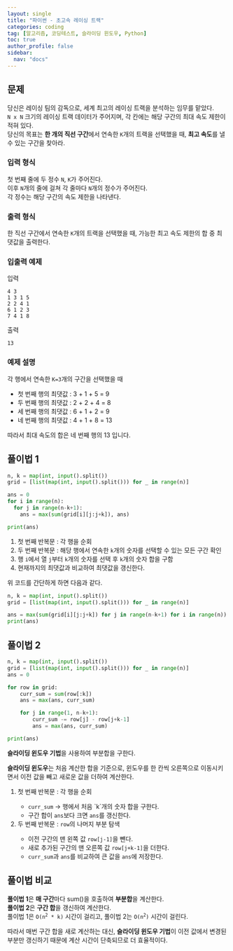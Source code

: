 ```yaml
---
layout: single
title: "파이썬 - 초고속 레이싱 트랙"
categories: coding
tag: [알고리즘, 코딩테스트, 슬라이딩 윈도우, Python]
toc: true
author_profile: false
sidebar:
  nav: "docs"
---
```


## 문제
당신은 레이싱 팀의 감독으로, 세계 최고의 레이싱 트랙을 분석하는 임무를 맡았다. <br>
`N x N` 크기의 레이싱 트랙 데이터가 주어지며, 각 칸에는 해당 구간의 최대 속도 제한이 적혀 있다. <br>
당신의 목표는 **한 개의 직선 구간**에서 연속한 `K`개의 트랙을 선택했을 때, **최고 속도**를 낼 수 있는 구간을 찾아라. <br>

### 입력 형식
첫 번째 줄에 두 정수 `N`, `K`가 주어진다. <br>
이후 `N`개의 줄에 걸쳐 각 줄마다 `N`개의 정수가 주어진다. <br>
각 정수는 해당 구간의 속도 제한을 나타낸다.

### 출력 형식
한 직선 구간에서 연속한 `K`개의 트랙을 선택했을 때, 가능한 최고 속도 제한의 합 중 최댓값을 출력한다.

### 입출력 예제
입력
```
4 3
1 3 1 5
2 2 4 1
6 1 2 3
7 4 1 8
```
출력
```
13
```

### 예제 설명
각 행에서 연속한 `K=3`개의 구간을 선택했을 때
<ul>
  <li>첫 번째 행의 최댓값 : 3 + 1 + 5 = 9 </li>
  <li>두 번째 행의 최댓값 : 2 + 2 + 4 = 8 </li>
  <li>세 번째 행의 최댓값 : 6 + 1 + 2 = 9 </li>
  <li>네 번째 행의 최댓값 : 4 + 1 + 8 = 13 </li>
</ul>
따라서 최대 속도의 합은 네 번째 행의 13 입니다.

## 풀이법 1
```python
n, k = map(int, input().split())
grid = [list(map(int, input().split())) for _ in range(n)]

ans = 0
for i in range(n):
  for j in range(n-k+1):
    ans = max(sum(grid[i][j:j+k]), ans)

print(ans)
```
1. 첫 번째 반복문 : 각 행을 순회
2. 두 번째 반복문 : 해당 행에서 연속한 `k`개의 숫자를 선택할 수 있는 모든 구간 확인
3. 행 `i`에서 열 `j`부터 `k`개의 숫자를 선택 후 `k`개의 숫자 합을 구함
4. 현재까지의 최댓값과 비교하여 최댓값을 갱신한다.

위 코드를 간단하게 하면 다음과 같다.
```python
n, k = map(int, input().split())
grid = [list(map(int, input().split())) for _ in range(n)]

ans = max(sum(grid[i][j:j+k]) for j in range(n-k+1) for i in range(n))
print(ans)
```

## 풀이법 2
```python
n, k = map(int, input().split())
grid = [list(map(int, input().split())) for _ in range(n)]
ans = 0

for row in grid:
    curr_sum = sum(row[:k])
    ans = max(ans, curr_sum)

    for j in range(1, n-k+1):
        curr_sum -= row[j] - row[j+k-1]
        ans = max(ans, curr_sum)

print(ans)
```
**슬라이딩 윈도우 기법**을 사용하여 부분합을 구한다.

**슬라이딩 윈도우**는 처음 계산한 합을 기준으로, 윈도우를 한 칸씩 오른쪽으로 이동시키면서 이전 값을 빼고 새로운 값을 더하여 계산한다.

<ol>
  <li>첫 번째 반복문 : 각 행을 순회</li>
  <ul>
    <li><code>curr_sum</code> -> 행에서 처음 `k`개의 숫자 합을 구한다.</li>
    <li>구간 합이 <code>ans</code>보다 크면 <code>ans</code>를 갱신한다.</li>
  </ul>
  <li>두 번째 반복문 : <code>row</code>의 나머지 부분 탐색</li>
  <ul>
    <li>이전 구간의 맨 왼쪽 값 <code>row[j-1]</code>을 뺀다.</li>
    <li>새로 추가된 구간의 맨 오른쪽 값 <code>row[j+k-1]</code>을 더한다.</li>
    <li><code>curr_sum</code>과 <code>ans</code>를 비교하여 큰 값을 <code>ans</code>에 저장한다.</li>
  </ul>
</ol>

## 풀이법 비교
**풀이법 1**은 **매 구간**마다 sum()을 호출하여 **부분합**을 계산한다. <br>
**풀이법 2**은 **구간 합**을 갱신하여 계산한다. <br>
풀이법 1은 <code>O(n<sup>2</sup> * k)</code> 시간이 걸리고, 풀이법 2는 <code>O(n<sup>2</sup>)</code> 시간이 걸린다.

따라서 매번 구간 합을 새로 계산하는 대신, **슬라이딩 윈도우 기법**이 이전 값에서 변경된 부분만 갱신하기 때문에 계산 시간이 단축되므로 더 효율적이다.
